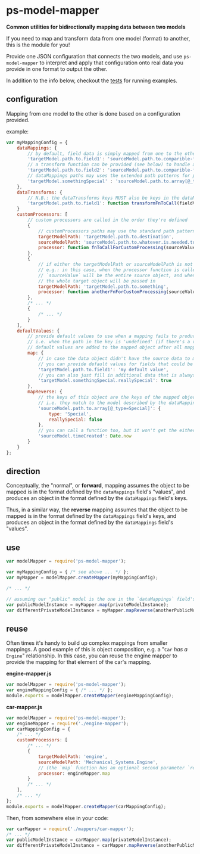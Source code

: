 # ps-model-mapper

**Common utilities for bidirectionally mapping data between two models**

 If you need to map and transform data from one model (format) to another, this is the module for you!
 
Provide one JSON configuration that connects the two models, and use `ps-model-mapper` to interpret and apply that
configuration onto real data you provide in one format to output the other.

In addition to the info below, checkout the [tests](./test) for running examples.

## configuration

Mapping from one model to the other is done based on a configuration provided.

example:
```javascript
var myMappingConfig = {
    dataMappings: {
        // by default, field data is simply mapped from one to the other
        'targetModel.path.to.field1': 'sourceModel.path.to.comparible-field1',
        // a transform function can be provided (see below) to handle any formatting nuances
        'targetModel.path.to.field2': 'sourceModel.path.to.comparible-field2',
        // dataMappings paths may uses the extended path patterns for picking specific items out of an array, e.g.:
        'targetModel.somethingSpecial' : 'sourceModel.path.to.array[@_type=Special]'
    },
    dataTransforms: {
        // N.B.: the dataTransforms keys MUST also be keys in the dataMappings object
        'targetModel.path.to.field1': function transformFnToCall(fieldValue, reverse) { /* ... */ }
    }
    customProcessors: [
        // custom processors are called in the order they're defined
        {
            // customProcessors paths may use the standard path patterns supported by lodash get, set, etc.
            targetModelPath: 'targetModel.path.to.destination',
            sourceModelPath: 'sourceModel.path.to.whatever.is.needed.to.do.this.mapping',
            processor: function fnToCallForCustomProcessing(sourceValue, reverse) { /* ... */ }
        },
        {
            // if either the targetModelPath or sourceModelPath is not provided, the whole data object will be used
            // e.g.: in this case, when the processor function is called going "forward",
            // `sourceValue` will be the entire source object, and when called for "reverse" processing,
            // the whole target object will be passed in
            targetModelPath: 'targetModel.path.to.something',
            processor: function anotherFnForCustomProcessing(sourceValue, reverse) { /* ... */ }
        },
        /* ... */
        {
            /* ... */
        }
    ],
    defaultValues: {
        // provide default values to use when a mapping fails to produce a value for the named fields,
        // i.e. when the path in the key is 'undefined' (if there's a value, including 'null', it won't be applied)
        // default values are added to the mapped object after all mappings/transforms and custom processors are done
        map: {
            // in case the data object didn't have the source data to map,
            // you can provide default values for fields that could be set from elsewhere
            'targetModel.path.to.field1': 'my default value',
            // you can also just fill in additional data that is always the same
            'targetModel.somethingSpecial.reallySpecial': true
        },
        mapReverse: {
            // the keys of this object are the keys of the mapped object when the mapper is run in reverse
            // i.e. they match to the model described by the dataMappings values
            'sourceModel.path.to.array[@_type=Special]': {
                type: 'Special',
                reallySpecial: false
            },
            // you can call a function too, but it won't get the either the data object or the mapped object as context
            'sourceModel.timeCreated': Date.now
        }
    }
};
```

## direction

Conceptually, the "normal", or **forward**, mapping assumes the object to be mapped is in the format defined by the
`dataMappings` field's "values", and produces an object in the format defined by the `dataMappings` field's keys.

Thus, in a similar way, the **reverse** mapping assumes that the object to be mapped is in the format defined by the
`dataMappings` field's keys, and produces an object in the format defined by the `dataMappings` field's "values".

## use

```javascript
var modelMapper = require('ps-model-mapper');

var myMappingConfig = { /* see above ... */ };
var myMapper = modelMapper.createMapper(myMappingConfig);

/* ... */

// assuming our "public" model is the one in the `dataMappings` field's keys ...
var publicModelInstance = myMapper.map(privateModelInstance);
var differentPrivateModelInstance = myMapper.mapReverse(anotherPublicModelInstance);

```

## reuse

Often times it's handy to build up complex mappings from smaller mappings.
A good example of this is object composition, e.g. a "`Car` _has a_ `Engine`" relationship.
In this case, you can reuse the engine mapper to provide the mapping for that element of the car's mapping.

**engine-mapper.js**
```javascript
var modelMapper = require('ps-model-mapper');
var engineMappingConfig = { /* ... */ };
module.exports = modelMapper.createMapper(engineMappingConfig);
``` 

**car-mapper.js**
```javascript
var modelMapper = require('ps-model-mapper');
var engineMapper = require('./engine-mapper');
var carMappingConfig = {
    /* ... */
    customProcessors: [
        /* ... */
        {
            targetModelPath: 'engine',
            sourceModelPath: 'Mechanical_Systems.Engine',
            // (the `map` function has an optional second parameter `reverse` that allows it to run bidirectionally)
            processor: engineMapper.map
        }
        /* ... */
    ],
    /* ... */
};
module.exports = modelMapper.createMapper(carMappingConfig);
```

Then, from somewhere else in your code:
```javascript
var carMapper = require('./mappers/car-mapper');
/* ... */
var publicModelInstance = carMapper.map(privateModelInstance);
var differentPrivateModelInstance = carMapper.mapReverse(anotherPublicModelInstance);
```
